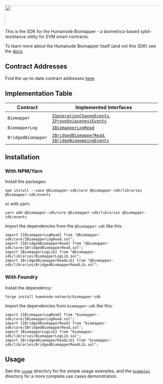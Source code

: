 <img style="color: transparent; display: block; max-height: 64px; object-fit: cover; object-position: 50% 45%; width: 8000px;  aspect-ratio: auto 8000 / 4500;" alt="Biomapper SDK" src="https://github.com/humanode-network/biomapper-sdk/assets/265507/2afffc2e-85c2-4410-9866-b3956c7e0baf" />

This is the SDK for the Humanode Biomapper - a biometrics-based sybil-resistance
utility for EVM smart contracts.

To learn more about the Humanode Biomapper itself (and not this SDK) see the [docs].

[docs]: https://link.humanode.io/docs/biomapper

## Contract Addresses

Find the up-to-date contract addresses [here][contract-addresses].

[contract-addresses]: https://link.humanode.io/docs/biomapper/contract-addresses

## Implementation Table

| Contract           | Implemented Interfaces                                  |
| ------------------ | ------------------------------------------------------- |
| `Biomapper`        | [`IGenerationChangeEvents`], [`IProveUniquenessEvents`] |
| `BiomapperLog`     | [`IBiomapperLogRead`]                                   |
| `BridgedBiomapper` | [`IBridgedBiomapperRead`], [`IBridgeBiomappingEvents`]  |

[`IBiomapperLogRead`]: core/IBiomapperLogRead.sol/interface.IBiomapperLogRead.html
[`IBridgedBiomapperRead`]: core/IBridgedBiomapperRead.sol/interface.IBridgedBiomapperRead.html
[`IGenerationChangeEvents`]: events/IGenerationChangeEvents.sol/interface.IGenerationChangeEvents.html
[`IProveUniquenessEvents`]: events/IProveUniquenessEvents.sol/interface.IProveUniquenessEvents.html
[`IBridgeBiomappingEvents`]: events/IBridgeBiomappingEvents.sol/interface.IBridgeBiomappingEvents.html

## Installation

### With NPM/Yarn

Install the packages:

```shell
npm install --save @biomapper-sdk/core @biomapper-sdk/libraries @biomapper-sdk/events
```

or with yarn:

```shell
yarn add @biomapper-sdk/core @biomapper-sdk/libraries @biomapper-sdk/events
```

Import the dependencies from the `@biomapper-sdk` like this:

```solidity
import {IBiomapperLogRead} from "@biomapper-sdk/core/IBiomapperLogRead.sol";
import {IBridgedBiomapperRead} from "@biomapper-sdk/core/IBridgedBiomapperRead.sol";
import {BiomapperLogLib} from "@biomapper-sdk/libraries/BiomapperLogLib.sol";
import {BridgedBiomapperReadLib} from "@biomapper-sdk/libraries/BridgedBiomapperReadLib.sol";
```

### With Foundry

Install the dependency:

```shell
forge install humanode-network/biomapper-sdk
```

Import the dependencies from `biomapper-sdk` like this:

```solidity
import {IBiomapperLogRead} from "biomapper-sdk/core/IBiomapperLogRead.sol";
import {IBridgedBiomapperRead} from "biomapper-sdk/core/IBridgedBiomapperRead.sol";
import {BiomapperLogLib} from "biomapper-sdk/libraries/BiomapperLogLib.sol";
import {BridgedBiomapperReadLib} from "biomapper-sdk/libraries/BridgedBiomapperReadLib.sol";
```

## Usage

See the [`usage`][usage] directory for the simple usage examples, and
the [`examples`][examples] directory for a more complete use cases
demonstration.

[usage]: https://github.com/humanode-network/biomapper-sdk/tree/master/usage
[examples]: https://github.com/humanode-network/biomapper-sdk/tree/master/examples
